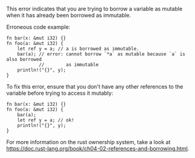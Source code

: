 This error indicates that you are trying to borrow a variable as mutable when it
has already been borrowed as immutable.

Erroneous code example:

```compile_fail,E0502
fn bar(x: &mut i32) {}
fn foo(a: &mut i32) {
    let ref y = a; // a is borrowed as immutable.
    bar(a); // error: cannot borrow `*a` as mutable because `a` is also borrowed
            //        as immutable
    println!("{}", y);
}
```

To fix this error, ensure that you don't have any other references to the
variable before trying to access it mutably:

```
fn bar(x: &mut i32) {}
fn foo(a: &mut i32) {
    bar(a);
    let ref y = a; // ok!
    println!("{}", y);
}
```

For more information on the rust ownership system, take a look at
https://doc.rust-lang.org/book/ch04-02-references-and-borrowing.html.
